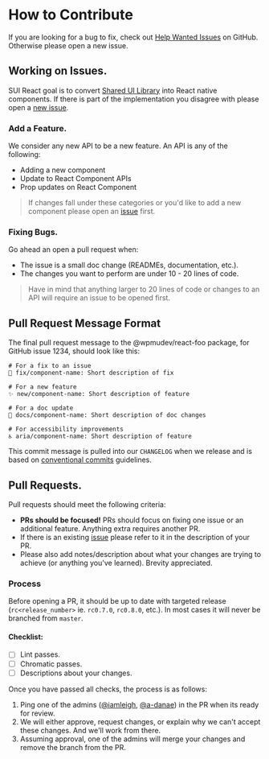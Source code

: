 # How to Contribute

If you are looking for a bug to fix, check out [Help Wanted Issues](https://github.com/wpmudev/shared-ui-react/issues?q=is%3Aopen+is%3Aissue+label%3Abug+label%3Aimprovement) on GitHub. Otherwise please open a new issue.

## Working on Issues.

SUI React goal is to convert [Shared UI Library](https://github.com/wpmudev/shared-ui) into React native components. If there is part of the implementation you disagree with please open a [new issue](https://github.com/wpmudev/shared-ui-react/issues/new).

### Add a Feature.

We consider any new API to be a new feature. An API is any of the following:

- Adding a new component
- Update to React Component APIs
- Prop updates on React Component

> If changes fall under these categories or you'd like to add a new component please open an [issue](https://github.com/wpmudev/shared-ui-react/issues/new) first.

### Fixing Bugs.

Go ahead an open a pull request when:

- The issue is a small doc change (READMEs, documentation, etc.).
- The changes you want to perform are under 10 - 20 lines of code.

> Have in mind that anything larger to 20 lines of code or changes to an API will require an issue to be opened first.

## Pull Request Message Format

The final pull request message to the @wpmudev/react-foo package, for GitHub issue 1234, should look like this:

```
# For a fix to an issue
🐛 fix/component-name: Short description of fix

# For a new feature
✨ new/component-name: Short description of feature

# For a doc update
📝 docs/component-name: Short description of doc changes

# For accessibility improvements
♿️ aria/component-name: Short description of feature
```

This commit message is pulled into our `CHANGELOG` when we release and is based on [conventional commits](https://www.conventionalcommits.org/) guidelines.

## Pull Requests.

Pull requests should meet the following criteria:

- **PRs should be focused!** PRs should focus on fixing one issue or an additional feature. Anything extra requires another PR.
- If there is an existing [issue](https://github.com/wpmudev/shared-ui-react/issues/) please refer to it in the description of your PR.
- Please also add notes/description about what your changes are trying to achieve (or anything you've learned). Brevity appreciated.

### Process

Before opening a PR, it should be up to date with targeted release (`rc<release_number>` ie. `rc0.7.0`, `rc0.8.0`, etc.). In most cases it will never be branched from `master`.

#### Checklist:

- [ ] Lint passes.
- [ ] Chromatic passes.
- [ ] Descriptions about your changes.

Once you have passed all checks, the process is as follows:

1. Ping one of the admins ([@iamleigh](https://github.com/iamleigh), [@a-danae](https://github.com/a-danae)) in the PR when its ready for review.
2. We will either approve, request changes, or explain why we can't accept these changes. And we'll work from there.
3. Assuming approval, one of the admins will merge your changes and remove the branch from the PR.